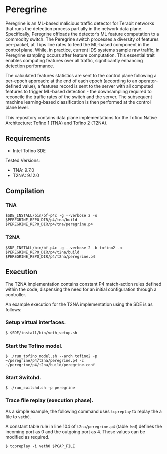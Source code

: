 # Peregrine

Peregrine is an ML-based malicious traffic detector for Terabit networks that runs the detection process partially in the network data plane. Specifically, Peregrine offloads the detector’s ML feature computation to a commodity switch. The Peregrine switch processes a diversity of features per-packet, at Tbps line rates to feed the ML-based component in the control plane. While, in practice, current IDS systems sample raw traffic, in Peregrine sampling occurs after feature computation. This essential trait enables computing features over all traffic, significantly enhancing detection performance.

The calculated features statistics are sent to the control plane following a per-epoch approach: at the end of each epoch (according to an operator-defined value), a features record is sent to the server with all computed features to trigger ML-based detection - the downsampling required to reconcile the traffic rates of the switch and the server.
The subsequent machine learning-based classification is then performed at the control plane level.

This repository contains data plane implementations for the Tofino Native Architecture: Tofino 1 (TNA) and Tofino 2 (T2NA).

## Requirements

- Intel Tofino SDE

Tested Versions:

- TNA:  9.7.0
- T2NA: 9.12.0

## Compilation

### TNA

```
$SDE_INSTALL/bin/bf-p4c -g --verbose 2 -o $PEREGRINE_REPO_DIR/p4/tna/build $PEREGRINE_REPO_DIR/p4/tna/peregrine.p4
```

### T2NA

```
$SDE_INSTALL/bin/bf-p4c -g --verbose 2 -b tofino2 -o $PEREGRINE_REPO_DIR/p4/t2na/build $PEREGRINE_REPO_DIR/p4/t2na/peregrine.p4
```

## Execution

The T2NA implementation contains constant P4 match-action rules defined within the code, dispensing the need for an initial configuration through a controller.

An example execution for the T2NA implementation using the SDE is as follows:

### Setup virtual interfaces.

```
$ $SDE/install/bin/veth_setup.sh
```

### Start the Tofino model.

```
$ ./run_tofino_model.sh --arch tofino2 -p ~/peregrine/p4/t2na/peregrine.p4 -c ~/peregrine/p4/t2na/build/peregrine.conf
```

### Start Switchd.

```
$ ./run_switchd.sh -p peregrine
```

### Trace file replay (execution phase).

As a simple example, the following command uses `tcpreplay` to replay the a  file to `veth0`.

A constant table rule in line 104 of `t2na/peregrine.p4` (table `fwd`) defines the incoming port as 0 and the outgoing port as 4. These values can be modified as required.

```
$ tcpreplay -i veth0 $PCAP_FILE
```
